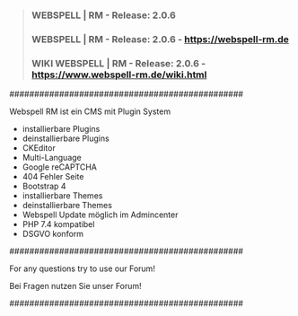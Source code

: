 >											  
>### WEBSPELL | RM - Release: 2.0.6
>						   
>### WEBSPELL | RM - Release: 2.0.6 - https://webspell-rm.de
>
>### WIKI WEBSPELL | RM - Release: 2.0.6 - https://www.webspell-rm.de/wiki.html 
>

###############################################

Webspell RM ist ein CMS mit Plugin System

- installierbare Plugins
- deinstallierbare Plugins
- CKEditor
- Multi-Language
- Google reCAPTCHA
- 404 Fehler Seite
- Bootstrap 4
- installierbare Themes
- deinstallierbare Themes
- Webspell Update möglich im Admincenter
- PHP 7.4 kompatibel
- DSGVO konform

###############################################

For any questions try to use our Forum!

Bei Fragen nutzen Sie unser Forum!

###############################################


